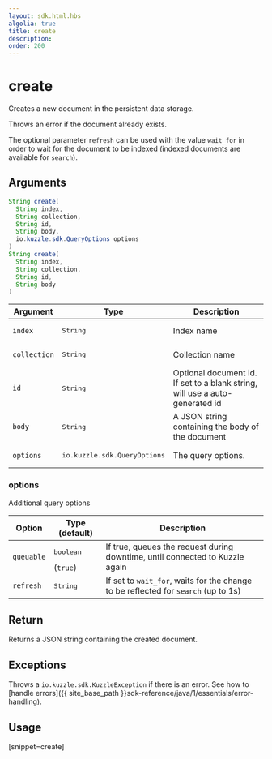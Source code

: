 ```yaml
---
layout: sdk.html.hbs
algolia: true
title: create
description:
order: 200
---
```


# create

Creates a new document in the persistent data storage.

Throws an error if the document already exists.

The optional parameter `refresh` can be used with the value `wait_for` in order to wait for the document to be indexed (indexed documents are available for `search`).

## Arguments

```java
String create(
  String index, 
  String collection, 
  String id, 
  String body, 
  io.kuzzle.sdk.QueryOptions options
)
String create(
  String index, 
  String collection, 
  String id, 
  String body
)
```

| Argument | Type | Description |
| --- | --- | --- |
| `index` | <pre>String</pre> | Index name |
| `collection` | <pre>String</pre> | Collection name |
| `id` | <pre>String</pre> | Optional document id. If set to a blank string, will use a auto-generated id |
| `body` | <pre>String</pre> | A JSON string containing the body of the document |
| `options` | <pre>io.kuzzle.sdk.QueryOptions</pre> | The query options. |

### options

Additional query options

| Option | Type (default) | Description |
| --- | --- | --- |
| `queuable` | <pre>boolean</pre> (`true`)| If true, queues the request during downtime, until connected to Kuzzle again |
| `refresh` | <pre>String</pre> | If set to `wait_for`, waits for the change to be reflected for `search` (up to 1s) |

## Return

Returns a JSON string containing the created document.

## Exceptions

Throws a `io.kuzzle.sdk.KuzzleException` if there is an error. See how to [handle errors]({{ site_base_path }}sdk-reference/java/1/essentials/error-handling).

## Usage

[snippet=create]
